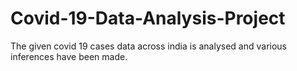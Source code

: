 # Covid-19-Data-Analysis-Project
The given covid 19 cases data across india is analysed and various inferences have been made.
